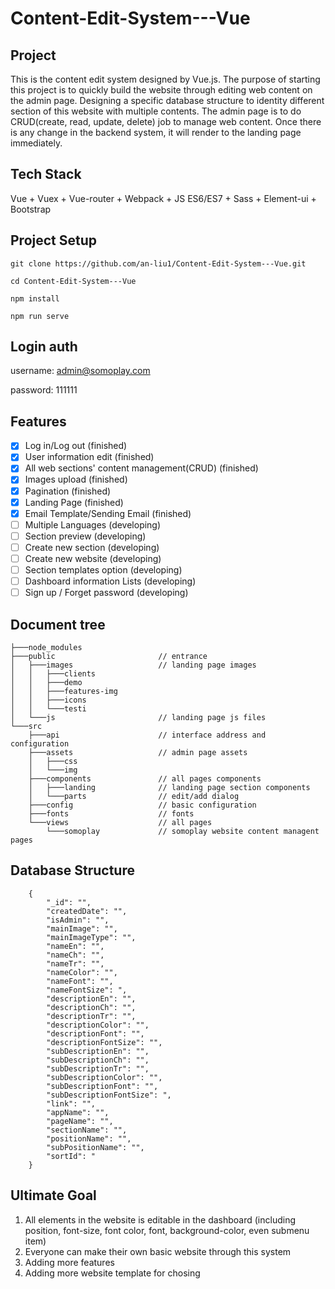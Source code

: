 # Content-Edit-System---Vue

## Project
This is the content edit system designed by Vue.js. The purpose of starting this project is to quickly build the website through editing web content on the admin page. Designing a specific database structure to identity different section of this website with multiple contents. The admin page is to do CRUD(create, read, update, delete) job to manage web content. Once there is any change in the backend system, it will render to the landing page immediately.

## Tech Stack

Vue + Vuex + Vue-router + Webpack + JS ES6/ES7 + Sass + Element-ui + Bootstrap

## Project Setup
```
git clone https://github.com/an-liu1/Content-Edit-System---Vue.git

cd Content-Edit-System---Vue

npm install

npm run serve

```

## Login auth
username: admin@somoplay.com

password: 111111


## Features
- [x] Log in/Log out (finished)
- [x] User information edit (finished)
- [x] All web sections' content management(CRUD) (finished)
- [x] Images upload (finished)
- [x] Pagination (finished)
- [x] Landing Page (finished)
- [x] Email Template/Sending Email (finished)
- [ ] Multiple Languages (developing)
- [ ] Section preview (developing)
- [ ] Create new section (developing)
- [ ] Create new website (developing)
- [ ] Section templates option (developing)
- [ ] Dashboard information Lists (developing)
- [ ] Sign up / Forget password (developing)

## Document tree

```
├───node_modules
├───public                       // entrance
│   ├───images                   // landing page images
│   │   ├───clients
│   │   ├───demo
│   │   ├───features-img
│   │   ├───icons
│   │   └───testi
│   └───js                       // landing page js files
└───src
    ├───api                      // interface address and configuration
    ├───assets                   // admin page assets
    │   ├───css
    │   └───img
    ├───components               // all pages components
    │   ├───landing              // landing page section components
    │   └───parts                // edit/add dialog
    ├───config                   // basic configuration
    ├───fonts                    // fonts
    └───views                    // all pages
        └───somoplay             // somoplay website content managent pages
```

## Database Structure

```
    {
        "_id": "",
        "createdDate": "",
        "isAdmin": "",
        "mainImage": "",
        "mainImageType": "",
        "nameEn": "",
        "nameCh": "",
        "nameTr": "",
        "nameColor": "",
        "nameFont": "",
        "nameFontSize": ",
        "descriptionEn": "",
        "descriptionCh": "",
        "descriptionTr": "",
        "descriptionColor": "",
        "descriptionFont": "",
        "descriptionFontSize": "",
        "subDescriptionEn": "",
        "subDescriptionCh": "",
        "subDescriptionTr": "",
        "subDescriptionColor": "",
        "subDescriptionFont": "",
        "subDescriptionFontSize": ",
        "link": "",
        "appName": "",
        "pageName": "",
        "sectionName": "",
        "positionName": "",
        "subPositionName": "",
        "sortId": "
    }
```

## Ultimate Goal

1. All elements in the website is editable in the dashboard (including position, font-size, font color, font, background-color, even submenu item)
2. Everyone can make their own basic website through this system
3. Adding more features
4. Adding more website template for chosing

